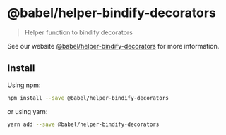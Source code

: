 # @babel/helper-bindify-decorators

> Helper function to bindify decorators

See our website [@babel/helper-bindify-decorators](https://new.babeljs.io/docs/en/next/babel-helper-bindify-decorators.html) for more information.

## Install

Using npm:

```sh
npm install --save @babel/helper-bindify-decorators
```

or using yarn:

```sh
yarn add --save @babel/helper-bindify-decorators
```
